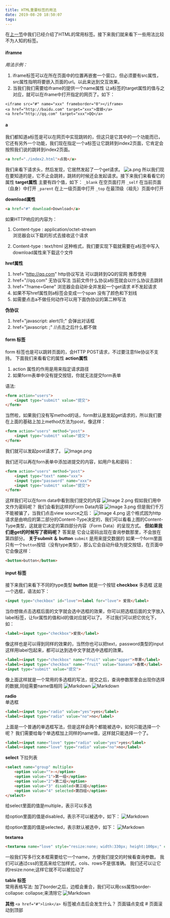 ```yaml
---
title: HTML重要标签的用法
date: 2019-08-20 18:50:07
tags:
---
```

在[上一节](https://gene80230.github.io/2019/08/18/HTML%E5%B8%B8%E7%94%A8%E6%A0%87%E7%AD%BE%E4%BB%8B%E7%BB%8D/)中我们已经介绍了HTML的常用标签。接下来我们就来看下一些用法比较不为人知的标签。

#### iframne 
*用法示例：*
1. iframe标签可以在所在页面中的位置再嵌套一个窗口，但必须要有src属性，src属性指明将要嵌入页面的url。以此来达到交互效果。
2. 当我们我们需要给iframe的提供一个name属性 让a标签的target属性的值与之对应，就可以在iframe中打开指定的网页了。如下：
```JS
<iframe src="#" name="xxx" frameborder="0"></iframe>
<a href="http://baidu.com" target="xxx">度娘</a>
<a href="http://qq.com" target="xxx">QQ</a>
```
#### a
我们都知道a标签是可以在网页中实现跳转的，但这只是它其中的一个功能而已，它还有另外一个功能，我们现在指定一个a标签让它跳转到index2页面，它肯定会按照我们说的跳转到index2页面。
```html
<a href="./index2.html">点我</a>
```
我们来看下请求头，然后发现，它居然发起了一个get请求。
![a.png](https://i.loli.net/2019/08/20/iynWxaFSeV9jRuf.png)
所以我们现在要知道的是，它不止会跳转，跳转的时候还会发起请求。接下来我们来看看它的属性
**target属性** 主要有四个值，如下：
`_blank`  在空页面打开
`_self`   在当前页面（自身）中打开
`_parent`     在上一级页面中打开
`_top`    在最顶级（祖先）页面中打开

**download属性** 
```html
<a href="#" download>Download</a>
```
如果HTTP响应的内容为：
1. Content-type : application/octet-stream  
浏览器会以下载的形式去接收这个请求

2. Content-type : text/html   这种格式，我们要实现下载就需要在a标签中写入download属性来下载这个文件

**href属性**
1. href="http://qq.com"  http协议写法  可以跳转到QQ的官网  推荐使用
2. href="//qq.com" 无协议写法   当前文件什么协议a标签就会以什么协议去跳转
3. href="?name=Gene"   浏览器会自动补全并发起一个get请求   #不发起请求
4. 如果不写href属性则a标签会变成一个span  没有了颜色和下划线
5. 如需要点击a不做任何动作可以用下面伪协议的第二种写法

**伪协议**
1. href="javascript: alert(1);"  会弹出对话框
2. href="javascript: ;"    //点击之后什么都不做

#### form 标签
form 标签也是可以跳转页面的，会HTTP POST请求，不过要注意file协议不支持。
下面我们来看看它的属性
**action属性**
1. action 属性的作用是用来指定请求路径
2. 如果form表单中没有提交按钮，你就无法提交form表单

语法:
```html
<form action="users">
    <input type="submit" value="提交">
</form>
```
当然啦，如果我们没有写method的话，form默认是发起get请求的，所以我们要在上面的基础上加上method方法为post，像这样：
```html
<form action="users" method="post">
    <input type="submit" value="提交">
</form>
```
我们就可以发起post请求了。
![Image.png](https://i.loli.net/2019/08/20/YrIbOLMg8uH6eSf.png)

我们还可以再在forn表单中添加进提交的内容，如用户名和密码：
```html
<form action="users" method="post">
    <input type="text" name="xxx">
    <input type="password" name="xxx">
    <input type="submit" value="提交">
</form>
```
这样我们可以在form data中看到我们提交的内容
![Image _2_.png](https://i.loli.net/2019/08/20/p9SfBxQRXqGucoO.png)
假如我们用中文作为密码呢？
我们会看到这样的Form Data内容
![Image _3_.png](https://i.loli.net/2019/08/20/XPKl9wzrgStZ6Rv.png)
但是我们千万不能被骗了，当我们点击view source之后：
![Image _4_.png](https://i.loli.net/2019/08/20/FDMxrSG6LhbYqAc.png)
这个格式因为http请求是由响应的第二部分的Content-Type决定的，我们可以看看上图的Content-Type类型，这就是它决定的第四部分内容（Form Data）的呈现方式。
**但如果我们是get的时候写了密码呢？**
答案是 它会让密码出现在查询参数那里，不会放在第四部分。
**关于submit ＆ button**
`submit` 是用来提交数据的
如果一个form里面只有一个`button`按钮（没有type类型），那么它会自动升级为提交按钮，在页面中它会像这样：
```html
<button>button</button>
```

#### input 标签
接下来我们来看下不同的type类型
**button**
就是一个按钮
**checkbox** 多选框
这是一个选框，语法如下：
```html
<input type="checkbox" id="love"><label for="love"> 爱我</label>
```
当你想做点击选框后面的文字就会选中选框的效果，你可以把选框后面的文字放入label标签，让for属性的值和id的值对应就可以了。
不过我们可以把它优化下，如：
```html
<label><input type="checkbox">爱我</label>
```
像这样也是可以得到同样的效果的，当然你也可以把text，password类型的input这样用label包起来，都可以达到选中文字就选中选框的效果。
```html
<label><input type="checkbox" name="fruit" value="apper">苹果</label>
<label><input type="checkbox" name="fruit" value="banana">香蕉</label>
<input type="submit" value="提交">
```
像上面这样就是一个常用的多选框的写法，提交之后，查询参数那里会出现你选择的数据,同组需要name值相同
![Markdown](http://i1.fuimg.com/644982/4fb2603e1e3cc040.png)
![Markdown](http://i1.fuimg.com/644982/2b01eeccdc3e09f6.png)

**radio**  
单选框
```html
<label><input type="radio" value="yes">yes</label>
<label><input type="radio" value="no">no</label>
```
上面是一个普通的单选框写法，但是这样会两个都能被选中，如何只能选择一个呢？
我们需要给每个单选框加上同样的name值，这样就只能选择一个了。
```html
<label><input name="love" type="radio" value="yes">yes</label>
<label><input name="love" type="radio" value="no">no</label>
```
**select**  下拉列表
```html
<select name="group" multiple>
    <option value="">-</option>
    <option value="1">第一组</option>
    <option value="2">第二组</option>
    <option value="3" disabled>第三组</option>
    <option value="4" selected>第四组</option>
</select>
```
给select里面的值是multiple，表示可以多选

给option里面的值是disabled，表示不可以被选中，如下：
![Markdown](http://i1.fuimg.com/644982/ff6817749d6af7ad.png)

给option里面的值是selected，表示默认被选中，如下：
![Markdown](http://i1.fuimg.com/644982/5a6c97a1844bc378.png)

**textarea**
```html
<textarea name="love" style="resize:none; width:330px; height:100px;" cols="30" rows="10"></textarea>
```
一般我们写多行文本框需要给它一个name，方便我们提交的时候看查询参数。
我们可以通过css的宽高来给它加样式，cols、rows不是很准确。
我们还可以让它的resize:none;这样它就不可以被拉动了

**table 标签**    
常用表格写法:
加了border之后，边框会重合，我们可以用css属性border-collapse: collapse;来清除它
![Markdown](http://i1.fuimg.com/644982/491680d10bca07bd.png)

**其他**
`<a href="#">link</a> `标签被点击后会发生什么？ 
页面锚点变成 # 
页面滚动到顶部 

